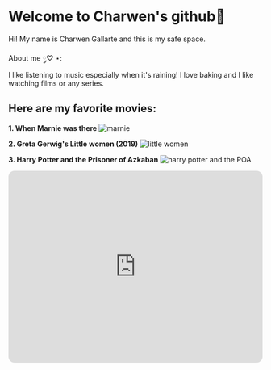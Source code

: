 # Welcome to Charwen's github🍓
Hi! My name is Charwen Gallarte and this is my safe space.

About me ༘♡ ⋆:<br> 
I like listening to music especially when it's raining! I love baking and I like watching films or any series.
## Here are my favorite movies:
**1. When Marnie was there** 
     ![marnie](https://m.media-amazon.com/images/M/MV5BZTlmYTJmMWEtNDRhNy00ODc1LTg2OTMtMjk2ODJhNTA4YTE1XkEyXkFqcGdeQXVyMTMxODk2OTU@._V1_FMjpg_UX1000_.jpg)

**2. Greta Gerwig's Little women (2019)**
     ![little women](https://static.wikia.nocookie.net/littlewomen/images/e/e3/Little_Women_2019_Poster.jpg)
     
**3. Harry Potter and the Prisoner of Azkaban**
     ![harry potter and the POA](https://images.moviesanywhere.com/1da041f4db01054fe099a9be01ddb6a2/f981fa35-0a7a-449a-ba99-f54a724ce278.jpg)

<iframe style="border-radius:12px" src="https://open.spotify.com/embed/playlist/37i9dQZF1EIZaCZpvMEzdj?utm_source=generator&theme=0" width="100%" height="380" frameBorder="0" allowfullscreen="" allow="autoplay; clipboard-write; encrypted-media; fullscreen; picture-in-picture" loading="lazy"></iframe>

